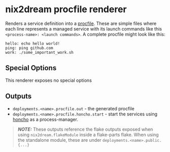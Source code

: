 # nix2dream procfile renderer

Renders a service definition into a [procfile](https://pythonhosted.org/deis/using_deis/process-types/#:~:text=A%20Procfile%20is%20a%20text,that%20process%20type%20is%20started.). These are simple files  where each line represents a managed service with its launch commands like this `<process-name>: <launch commands>`. A complete procfile might look like this:

```procfile
hello: echo hello world!
ping: ping github.com
work: ./some_important_work.sh
```

## Special Options

This renderer exposes no special options

## Outputs
- `deployments.<name>.procfile.out` - the generated procfile  
- `deployments.<name>.procfile.honcho.start` - start the services using [honcho](https://github.com/nickstenning/honcho) as a process-manager.



> **_NOTE:_**  These outputs reference the flake outputs exposed when using `nix2dream.flakeModule` inside a flake-parts flake. When using the standalone module, these are under `deployments.<name>.public.{...}` 